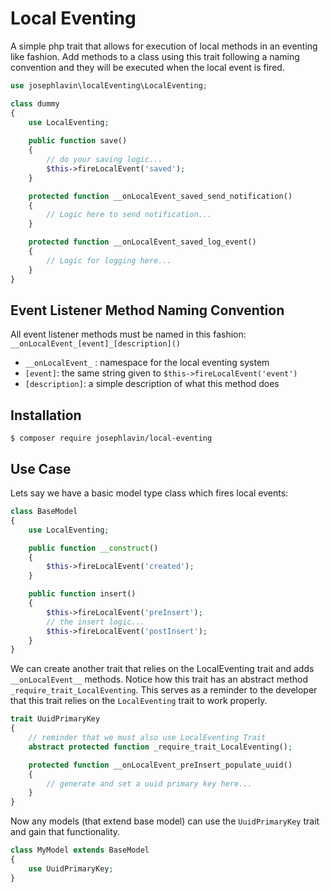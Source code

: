 # Local Eventing

A simple php trait that allows for execution of local methods in an eventing like fashion.  Add methods to a class using this trait following a naming convention and they will be executed when the local event is fired.

```php
use josephlavin\localEventing\LocalEventing;

class dummy
{
    use LocalEventing;
    
    public function save()
    {
        // do your saving logic...
        $this->fireLocalEvent('saved');
    }

    protected function __onLocalEvent_saved_send_notification()
    {
        // Logic here to send notification...
    }

    protected function __onLocalEvent_saved_log_event()
    {
        // Logic for logging here...
    }
}
```

## Event Listener Method Naming Convention

All event listener methods must be named in this fashion:
`__onLocalEvent_[event]_[description]()`

- `__onLocalEvent_` : namespace for the local eventing system
- `[event]`: the same string given to `$this->fireLocalEvent('event')`
- `[description]`: a simple description of what this method does


## Installation

```
$ composer require josephlavin/local-eventing
```

## Use Case

Lets say we have a basic model type class which fires local events:

```php
class BaseModel
{
    use LocalEventing;

    public function __construct()
    {
        $this->fireLocalEvent('created');
    }

    public function insert()
    {
        $this->fireLocalEvent('preInsert');
        // the insert logic...
        $this->fireLocalEvent('postInsert');
    }
}
```

We can create another trait that relies on the LocalEventing trait and adds `__onLocalEvent__` methods.  Notice how this trait has an abstract method `_require_trait_LocalEventing`.  This serves as a reminder to the developer that this trait relies on the `LocalEventing` trait to work properly.

```php
trait UuidPrimaryKey
{
    // reminder that we must also use LocalEventing Trait
    abstract protected function _require_trait_LocalEventing();

    protected function __onLocalEvent_preInsert_populate_uuid()
    {
        // generate and set a uuid primary key here...
    }
}
```

Now any models (that extend base model) can use the `UuidPrimaryKey` trait and gain that functionality.

```php
class MyModel extends BaseModel
{
    use UuidPrimaryKey;
}
````
